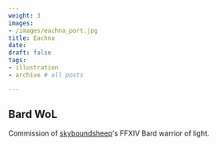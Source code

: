 ```yaml
---
weight: 3
images:
- /images/eachna_port.jpg
title: Eachna
date: 
draft: false
tags:
- illustration
- archive # all posts

---
```


## Bard WoL
Commission of [skyboundsheep](https://twitter.com/skyboundsheep)'s FFXIV Bard warrior of light.